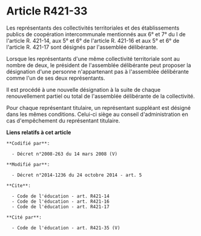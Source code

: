 # Article R421-33

Les représentants des collectivités territoriales et des établissements publics de coopération intercommunale mentionnés aux
6° et 7° du I de l'article R. 421-14, aux 5° et 6° de l'article R. 421-16 et aux 5° et 6° de l'article R. 421-17 sont
désignés par l'assemblée délibérante. 

Lorsque les représentants d'une même collectivité territoriale sont au nombre de deux, le président de l'assemblée
délibérante peut proposer la désignation d'une personne n'appartenant pas à l'assemblée délibérante comme l'un de ses deux
représentants. 

Il est procédé à une nouvelle désignation à la suite de chaque renouvellement partiel ou total de l'assemblée délibérante de
la collectivité. 

Pour chaque représentant titulaire, un représentant suppléant est désigné dans les mêmes conditions. Celui-ci siège au
conseil d'administration en cas d'empêchement du représentant titulaire.

**Liens relatifs à cet article**

	**Codifié par**:

	  - Décret n°2008-263 du 14 mars 2008 (V)

	**Modifié par**:

	  - Décret n°2014-1236 du 24 octobre 2014 - art. 5

	**Cite**:

	  - Code de l'éducation - art. R421-14
	  - Code de l'éducation - art. R421-16
	  - Code de l'éducation - art. R421-17

	**Cité par**:

	  - Code de l'éducation - art. R421-35 (V)
